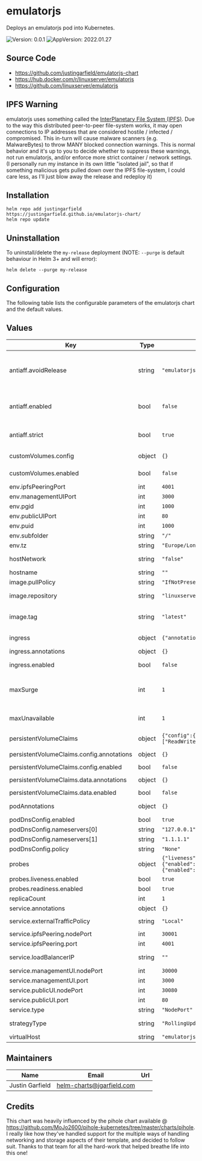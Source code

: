 # emulatorjs

Deploys an emulatorjs pod into Kubernetes.

![Version: 0.0.1](https://img.shields.io/badge/Version-0.0.1-informational?style=flat-square) ![AppVersion: 2022.01.27](https://img.shields.io/badge/AppVersion-2022.01.27-informational?style=flat-square) 

## Source Code

* <https://github.com/justingarfield/emulatorjs-chart>
* <https://hub.docker.com/r/linuxserver/emulatorjs>
* <https://github.com/linuxserver/emulatorjs>

## IPFS Warning

emulatorjs uses something called the [InterPlanetary File System (IPFS)](https://ipfs.io/). Due to the way this distributed peer-to-peer file-system works, it may open connections to IP addresses that are considered hostile / infected / compromised. This in-turn will cause malware scanners (e.g. MalwareBytes) to throw MANY blocked connection warnings. This is normal behavior and it's up to you to decide whether to suppress these warnings, not run emulatorjs, and/or enforce more strict container / network settings. (I personally run my instance in its own little "isolated jail", so that if something malicious gets pulled down over the IPFS file-system, I could care less, as I'll just blow away the release and redeploy it)

## Installation

```shell
helm repo add justingarfield https://justingarfield.github.io/emulatorjs-chart/
helm repo update
```
## Uninstallation

To uninstall/delete the `my-release` deployment (NOTE: `--purge` is default behaviour in Helm 3+ and will error):

```shell
helm delete --purge my-release
```

## Configuration

The following table lists the configurable parameters of the emulatorjs chart and the default values.

## Values

| Key | Type | Default | Description |
|-----|------|---------|-------------|
| antiaff.avoidRelease | string | `"emulatorjs1"` | Here you can set the emulatorjs release (you set in `helm install <releasename> ...`) you want to avoid |
| antiaff.enabled | bool | `false` | set to true to enable antiaffinity (example: 2 emulatorjs in the same cluster) |
| antiaff.strict | bool | `true` | Here you can choose between preferred or required |
| customVolumes.config | object | `{}` | any volume type can be used here |
| customVolumes.enabled | bool | `false` | set this to true to enable custom volumes |
| env.ipfsPeeringPort | int | `4001` |  |
| env.managementUIPort | int | `3000` |  |
| env.pgid | int | `1000` |  |
| env.publicUIPort | int | `80` |  |
| env.puid | int | `1000` |  |
| env.subfolder | string | `"/"` |  |
| env.tz | string | `"Europe/London"` |  |
| hostNetwork | string | `"false"` | should the container use host network |
| hostname | string | `""` | hostname of pod |
| image.pullPolicy | string | `"IfNotPresent"` | the pull policy |
| image.repository | string | `"linuxserver/emulatorjs"` | the repostory to pull the image from |
| image.tag | string | `"latest"` | the docker tag, if left empty it will get it from the chart's appVersion |
| ingress | object | `{"annotations":{},"enabled":false,"hosts":["chart-example.local"],"path":"/","tls":[]}` | Configuration for the Ingress |
| ingress.annotations | object | `{}` | Annotations for the ingress |
| ingress.enabled | bool | `false` | Generate a Ingress resource |
| maxSurge | int | `1` | The maximum number of Pods that can be created over the desired number of `ReplicaSet` during updating. |
| maxUnavailable | int | `1` | The maximum number of Pods that can be unavailable during updating |
| persistentVolumeClaims | object | `{"config":{"accessModes":["ReadWriteOnce"],"annotations":{},"enabled":false,"size":"500Mi"},"data":{"accessModes":["ReadWriteOnce"],"annotations":{},"enabled":false,"size":"500Mi"}}` | `spec.PersitentVolumeClaim` configuration |
| persistentVolumeClaims.config.annotations | object | `{}` | Annotations for the `PersitentVolumeClaim` |
| persistentVolumeClaims.config.enabled | bool | `false` | set to true to use pvc |
| persistentVolumeClaims.data.annotations | object | `{}` | Annotations for the `PersitentVolumeClaim` |
| persistentVolumeClaims.data.enabled | bool | `false` | set to true to use pvc |
| podAnnotations | object | `{}` | Additional annotations for pods |
| podDnsConfig.enabled | bool | `true` |  |
| podDnsConfig.nameservers[0] | string | `"127.0.0.1"` |  |
| podDnsConfig.nameservers[1] | string | `"1.1.1.1"` |  |
| podDnsConfig.policy | string | `"None"` |  |
| probes | object | `{"liveness":{"enabled":true,"failureThreshold":3,"initialDelaySeconds":0,"periodSeconds":10,"successThreshold":1,"timeoutSeconds":1},"readiness":{"enabled":true,"failureThreshold":3,"initialDelaySeconds":0,"periodSeconds":10,"successThreshold":1,"timeoutSeconds":1}}` | Probes configuration |
| probes.liveness.enabled | bool | `true` | Generate a liveness probe |
| probes.readiness.enabled | bool | `true` | Generate a readiness probe |
| replicaCount | int | `1` | The number of replicas |
| service.annotations | object | `{}` | Annotations for the service |
| service.externalTrafficPolicy | string | `"Local"` | `spec.externalTrafficPolicy` for the service |
| service.ipfsPeering.nodePort | int | `30001` |  |
| service.ipfsPeering.port | int | `4001` |  |
| service.loadBalancerIP | string | `""` | A fixed `spec.loadBalancerIP` for the service |
| service.managementUI.nodePort | int | `30000` |  |
| service.managementUI.port | int | `3000` |  |
| service.publicUI.nodePort | int | `30080` |  |
| service.publicUI.port | int | `80` |  |
| service.type | string | `"NodePort"` | `spec.type` for the Service |
| strategyType | string | `"RollingUpdate"` | The `spec.strategyTpye` for updates |
| virtualHost | string | `"emulatorjs"` |  |

## Maintainers

| Name | Email | Url |
| ---- | ------ | --- |
| Justin Garfield | helm-charts@jgarfield.com |  |

## Credits

This chart was heavily influenced by the pihole chart available @ https://github.com/MoJo2600/pihole-kubernetes/tree/master/charts/pihole. I really like how they've handled support for the multiple ways of handling networking and storage aspects of their template, and decided to follow suit. Thanks to that team for all the hard-work that helped breathe life into this one!
